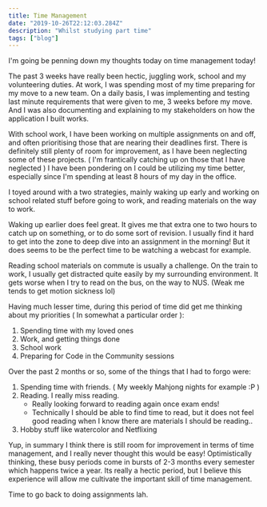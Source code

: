 ```yaml
---
title: Time Management
date: "2019-10-26T22:12:03.284Z"
description: "Whilst studying part time"
tags: ["blog"]
---
```


I'm going be penning down my thoughts today on time management today!

The past 3 weeks have really been hectic, juggling work, school and my volunteering duties. At work, I was spending most of my time preparing for my move to a new team. On a daily basis, I was implementing and testing last minute requirements that were given to me, 3 weeks before my move. And I was also documenting and explaining to my stakeholders on how the application I built works.

With school work, I have been working on multiple assignments on and off, and often prioritising those that are nearing their deadlines first. There is definitely still plenty of room for improvement, as I have been neglecting some of these projects. ( I'm frantically catching up on those that I have neglected ) I have been pondering on I could be utilizing my time better, especially since I'm spending at least 8 hours of my day in the office.

I toyed around with a two strategies, mainly waking up early and working on school related stuff before going to work, and reading materials on the way to work.

Waking up earlier does feel great. It gives me that extra one to two hours to catch up on something, or to do some sort of revision. I usually find it hard to get into the zone to deep dive into an assignment in the morning! But it does seems to be the perfect time to be watching a webcast for example.

Reading school materials on commute is usually a challenge. On the train to work, I usually get distracted quite easily by my surrounding environment. It gets worse when I try to read on the bus, on the way to NUS. (Weak me tends to get motion sickness lol)

Having much lesser time, during this period of time did get me thinking about my priorities ( In somewhat a particular order ):
1. Spending time with my loved ones
2. Work, and getting things done
3. School work
4. Preparing for Code in the Community sessions

Over the past 2 months or so, some of the things that I had to forgo were:
1. Spending time with friends. ( My weekly Mahjong nights for example :P )
2. Reading. I really miss reading.
    * Really looking forward to reading again once exam ends!
    * Technically I should be able to find time to read, but it does not feel good reading when I know there are materials I should be reading..
3. Hobby stuff like watercolor and Netflixing

Yup, in summary I think there is still room for improvement in terms of time management, and I really never thought this would be easy! Optimistically thinking, these busy periods come in bursts of 2-3 months every semester which happens twice a year. Its really a hectic period, but I believe this experience will allow me cultivate the important skill of time management.

Time to go back to doing assignments lah.